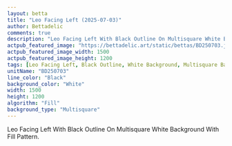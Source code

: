 ```yaml
---
layout: betta
title: "Leo Facing Left (2025-07-03)"
author: Bettadelic
comments: true
description: "Leo Facing Left With Black Outline On Multisquare White Background With Fill Pattern."
actpub_featured_image: "https://bettadelic.art/static/bettas/BD250703.jpg"
actpub_featured_image_width: 1500
actpub_featured_image_height: 1200
tags: [Leo Facing Left, Black Outline, White Background, Multisquare Background Pattern, Fill Pattern, July 2025]
unitName: "BD250703"
line_color: "Black"
background_color: "White"
width: 1500
height: 1200
algorithm: "Fill"
background_type: "Multisquare"
---
```


Leo Facing Left With Black Outline On Multisquare White Background With Fill Pattern.
